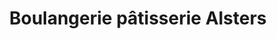---
title: "Boulangerie pâtisserie Alsters"
url: /grainville-langannerie/boulangerie-patisserie-alsters/
shop: boulangerie
---